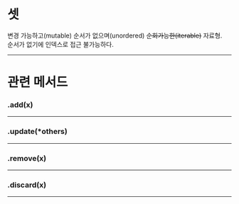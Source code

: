 # 셋
변경 가능하고(mutable) 순서가 없으며(unordered) ~~순회가능한(iterable)~~  자료형.<br>
순서가 없기에 인덱스로 접근 불가능하다.<br>

---

# 관련 메서드
### .add(x)
---
### .update(*others)
---
### .remove(x)
---
### .discard(x)
---
